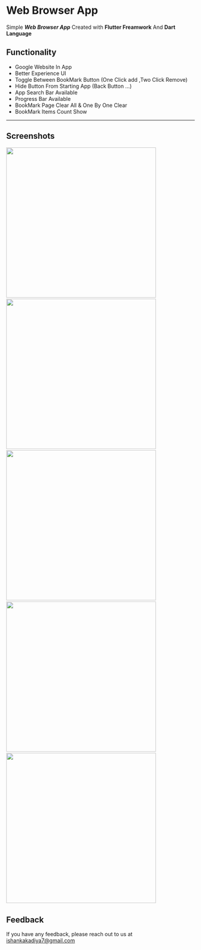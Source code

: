 # Web Browser App

Simple ***Web Browser App*** Created with **Flutter Freamwork** And **Dart Language**


## Functionality

- Google Website In App 
- Better Experience UI
- Toggle Between BookMark Button (One Click add ,Two Click Remove)
- Hide Button From Starting App (Back Button ...)
- App Search Bar Available
- Progress Bar Available
- BookMark Page Clear All & One By One Clear
- BookMark Items Count Show
--- 

## Screenshots 

<img src="https://user-images.githubusercontent.com/113764228/196772086-578f97a5-ff96-41d0-a144-6c471decb7f0.jpg" width="400"> &nbsp; 
<img src="https://user-images.githubusercontent.com/113764228/196772970-335166c2-001a-4bd3-95ec-431b5b620469.jpg" width="400"> &nbsp; 
<img src="https://user-images.githubusercontent.com/113764228/196772809-f28aec56-6657-453d-b5d6-f019bc7ad85e.jpg" width="400"> &nbsp; 
<img src="https://user-images.githubusercontent.com/113764228/196771980-1424db82-53c0-4555-b34d-a00eb0f53d4f.jpg" width="400"> &nbsp; 
<img src="https://user-images.githubusercontent.com/113764228/196772013-c43cc176-ecd4-4bfa-9870-9ea69f30a96d.jpg" width="400"> &nbsp; 


## Feedback

If you have any feedback, please reach out to us at ishankakadiya7@gmail.com

